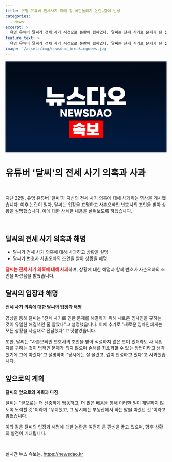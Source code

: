 ```yaml
---
title: 유명 유튜버 전세사기 피해 집 폭탄돌리기 논란…깊이 반성
categories:
  - News
excerpt: >
  유명 유튜버 달씨가 전세 사기 사건으로 논란에 휩싸였다. 달씨는 전세 사기로 문제가 된 집을 다른 세입자에게 넘기려 한 것으로 지적되며 사과했다. 그러나 이에 대한 반발이 일고, 해당 영상을 삭제하고 입장문을 통해 해명했다. 변호사로부터 조언을 받아 새 세입자를 구하는 방법을 선택했으며, 무지했던 점과 깊은 반성을 토로했다. 앞으로는 더 신중하게 행동하여 이러한 일이 재발하지 않도록 노력하겠다고 전했다.
feature_text: >
  유명 유튜버 달씨가 전세 사기 사건으로 논란에 휩싸였다. 달씨는 전세 사기로 문제가 된 집을 다른 세입자에게 넘기려 한 것으로 지적되며 사과했다. 그러나 이에 대한 반발이 일고, 해당 영상을 삭제하고 입장문을 통해 해명했다. 변호사로부터 조언을 받아 새 세입자를 구하는 방법을 선택했으며, 무지했던 점과 깊은 반성을 토로했다. 앞으로는 더 신중하게 행동하여 이러한 일이 재발하지 않도록 노력하겠다고 전했다.
image: '/assets/img/newsdao_breakingnews.jpg'
---
```


<p><img src="/assets/img/newsdao_breakingnews.jpg" alt="pcversion 속보" /></p>

<h1>유튜버 '달씨'의 전세 사기 의혹과 사과</h1>

<p data-ke-size="size16">&nbsp;</p>

<p>지난 22일, 유명 유튜버 '달씨'가 자신의 전세 사기 의혹에 대해 사과하는 영상을 게시했습니다. 이후 논란이 일자, 달씨는 입장을 표명하고 사촌오빠인 변호사의 조언을 받아 상황을 설명했습니다. 이에 대한 상세한 내용을 살펴보도록 하겠습니다.</p>

<p data-ke-size="size16">&nbsp;</p>

<h2 data-ke-size="size26">달씨의 전세 사기 의혹과 해명</h2>

<ul>
    <li>달씨가 전세 사기 의혹에 대해 사과하고 상황을 설명</li>
    <li>달씨가 변호사 사촌오빠의 조언을 받아 상황을 해명</li>
</ul>

<p><b><span style="color: #ee2323;">달씨는 전세 사기 의혹에 대해 사과</span></b>하며, 상황에 대한 해명과 함께 변호사 사촌오빠의 조언을 따랐음을 밝혔습니다.</p>

<h2 data-ke-size="size26">달씨의 입장과 해명</h2>

<p><b>전세 사기 의혹에 대한 달씨의 입장과 해명</b></p>

<p>영상을 통해 달씨는 "전세 사기로 인한 문제를 해결하기 위해 새로운 임차인을 구하는 것이 유일한 해결책인 줄 알았다"고 설명했습니다. 이에 추가로 "새로운 임차인에게는 모든 상황을 사실대로 전달했다"고 덧붙였습니다.</p>

<p>또한, 달씨는 "사촌오빠인 변호사의 조언을 받아 적절하지 않은 면이 있더라도 새 세입자를 구하는 것이 법적인 문제가 되지 않으며 손해를 최소화할 수 있는 방법이라고 생각했기에 그에 따랐다"고 설명하며 "당시에는 잘 몰랐고, 깊이 반성하고 있다"고 사과했습니다.</p>

<h2 data-ke-size="size26">앞으로의 계획</h2>

<p><b>달씨의 앞으로의 계획과 다짐</b></p>

<p>달씨는 "앞으로는 더 신중하게 행동하고, 더 많은 배움을 통해 이러한 일이 재발하지 않도록 노력할 것"이라며 "무지했고, 그 당시에는 부동산에서 하는 말을 따랐던 것"이라고 밝혔습니다.</p>

<p>이와 같은 달씨의 입장과 해명에 대한 논란은 여전히 큰 관심을 끌고 있으며, 향후 상황의 발전이 기대됩니다.</p>

<p data-ke-size="size16">&nbsp;</p>
실시간 뉴스 속보는, <a href="https://newsdao.kr" rel="dofollow">https://newsdao.kr</a>


